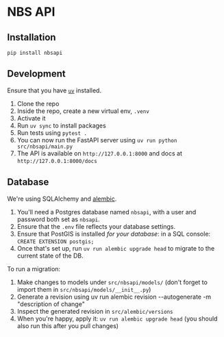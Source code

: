 # NBS API

## Installation
`pip install nbsapi`

## Development
Ensure that you have [`uv`](https://docs.astral.sh/uv/) installed.

1. Clone the repo
2. Inside the repo, create a new virtual env, `.venv`
3. Activate it
4. Run `uv sync` to install packages
5. Run tests using `pytest .`
6. You can now run the FastAPI server using `uv run python src/nbsapi/main.py`
7. The API is available on `http://127.0.0.1:8000` and docs at `http://127.0.0.1:8000/docs`

## Database
We're using SQLAlchemy and [alembic](https://alembic.sqlalchemy.org/en/latest/).

1. You'll need a Postgres database named `nbsapi`, with a user and password both set as `nbsapi`.
2. Ensure that the `.env` file reflects your database settings.
3. Ensure that PostGIS is installed _for your database_: in a SQL console: `CREATE EXTENSION postgis;`
4. Once that's set up, run `uv run alembic upgrade head` to migrate to the current state of the DB.

To run a migration:

1. Make changes to models under `src/nbsapi/models/` (don't forget to import them in `src/nbsapi/models/__init__.py`)
2. Generate a revision using uv run alembic revision --autogenerate -m "description of change"
3. Inspect the generated revision in `src/alembic/versions`
4. When you're happy, apply it: `uv run alembic upgrade head` (you should also run this after you pull changes)
